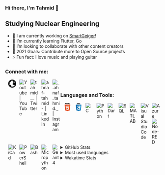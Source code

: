 ### Hi there, I'm Tahmid 👋

## Studying Nuclear Engineering 

- 🔭 I am currently working on [SmartGeiger][SmartGeiger]!
- 🌱 I’m currently learning Flutter, Go
- 👯 I’m looking to collaborate with other content creators
- 🥅 2021 Goals: Contribute more to Open Source projects
- ⚡ Fun fact: I love music and playing guitar

### Connect with me:

[<img align="left" alt="ahnaf-tahmid.blogspot.com" width="26px" src="https://raw.githubusercontent.com/iconic/open-iconic/master/svg/globe.svg " style="padding-left: 10px" /> ][website]
[<img align="left" alt="Youtube | YouTube" width="26px" src="https://cdn.jsdelivr.net/npm/simple-icons@v3/icons/youtube.svg" style="padding-left: 10px"/>][youtube]
[<img align="left" alt="tahmid__ | Twitter" width="26px" src="https://cdn.jsdelivr.net/npm/simple-icons@v3/icons/twitter.svg" style="padding-left: 10px"/>][twitter]
[<img align="left" alt="ahnaf-tahmid- | LinkedIn" width="26px" src="https://cdn.jsdelivr.net/npm/simple-icons@v3/icons/linkedin.svg" style="padding-left: 10px"/>][linkedin]
[<img align="left" alt="_.ahnaf_tahmid._ | Instagram" width="26px" src="https://cdn.jsdelivr.net/npm/simple-icons@v3/icons/instagram.svg" style="padding-left: 10px"/>][instagram]

<br />

### Languages and Tools:

[<img align="left" alt="HTML5" width="26px" src="https://raw.githubusercontent.com/github/explore/80688e429a7d4ef2fca1e82350fe8e3517d3494d/topics/html/html.png" style="padding-left: 10px" /> ][HTML]
[<img align="left" alt="CSS3" width="26px" src="https://raw.githubusercontent.com/github/explore/80688e429a7d4ef2fca1e82350fe8e3517d3494d/topics/css/css.png" style="padding-left: 10px"/>][CSS]
[<img align="left" alt="C" width="26px" src="https://i.ibb.co/Y0KhCLH/c-programming-569564.png" style="padding-left: 10px"/>][C]
[<img align="left" alt="Python" width="26px" src="https://i.ibb.co/TqFNKhW/python.png" style="padding-left: 10px"/>][Python]
[<img align="left" alt="Dart" width="26px" src="https://i.ibb.co/r50Sftr/dart.png" style="padding-left: 10px"/>][Dart]
[<img align="left" alt="SQL" width="26px" src="https://i.ibb.co/0ZkpFwz/sql.png" style="padding-left: 10px"/>][SQL]
[<img align="left" alt="MATLAB" width="26px" src="https://i.ibb.co/WpCSVHT/Matlab-Logo.png" style="padding-left: 10px"/>][MATLAB]
[<img align="left" alt="Visual Studio Code" width="26px" src="https://i.ibb.co/LxmRHwx/Visual-Studio-Code-1-35-icon-svg.png" style="padding-left: 10px"/>][vscode]
[<img align="left" alt="Azure" width="26px" src="https://i.ibb.co/2v3632y/azure.png" style="padding-left: 10px"/>][Azure]
[<img align="left" alt="Node-RED" width="26px" src="https://i.ibb.co/cDW8L6D/node-red-hexagon.png" style="padding-left: 10px"/>][Node-RED]
[<img align="left" alt="KiCad" width="26px" src="https://i.ibb.co/wy72NNy/logo-kicad.png" style="padding-left: 10px"/>][KiCad]
[<img align="left" alt="PowerShell" width="26px" src="https://i.ibb.co/VB4qXn1/terminal-png.png" style="padding-left: 10px"/>][PowerShell]
[<img align="left" alt="Bash" width="26px" src="https://i.ibb.co/74LfZpf/bash.png" style="padding-left: 10px"/>][bash]
[<img align="left" alt="Micropython" width="26px" src="https://i.ibb.co/pQ4V2nX/Micropython-logo.png" style="padding-left: 10px"/>][Micropython]
[<img align="left" alt="Geant4" width="26px" src="https://i.ibb.co/d0Ncms3/g4.png" style="padding-left: 10px"/>][Geant4]

<br /><br />

---

<details>
<br />
<summary> GitHub Stats </summary>

![Tahmid's GitHub stats](https://github-readme-stats.vercel.app/api?username=ahnaf-tahmid-Chowdhury&count_private=true&theme=nord&show_icons=true)

</details>

<details>
<br />
  <summary> Most used languages</summary>

![Tahmid's most used languages](https://github-readme-stats.vercel.app/api/top-langs/?username=ahnaf-tahmid-chowdhury&theme=nord&layout=compact&hide=jupyter%20notebook)

</details>

<details>
<br />
  <summary> Wakatime Stats</summary>

![Tahmid's wakatime stats](https://github-readme-stats.vercel.app/api/wakatime?username=atc&theme=nord&layout=compact)

</details>

[website]: https://ahnaf-tahmid.blogspot.com
[SmartGeiger]: https://github.com/ahnaf-tahmid-chowdhury/SmartGeiger
[twitter]: https://twitter.com/tahmid__
[youtube]: https://www.youtube.com/channel/UC1PqPjoQIsjNKmiiALeXYnw
[instagram]: https://instagram.com/__.ahnaf_tahmid.__
[linkedin]: https://linkedin.com/in/ahnaf-tahmid-
[HTML]: https://en.wikipedia.org/wiki/HTML
[CSS]: https://en.wikipedia.org/wiki/CSS
[Python]: https://www.python.org/
[C]: https://en.wikipedia.org/wiki/C_(programming_language)
[SQL]: https://en.wikipedia.org/wiki/SQL
[Dart]: https://dart.dev/
[PowerShell]: https://docs.microsoft.com/en-us/powershell/
[bash]: https://www.gnu.org/software/bash/
[Micropython]: https://micropython.org/
[MATLAB]: https://www.mathworks.com/products/matlab.html
[Node-RED]: https://nodered.org/
[KiCad]: https://www.kicad.org/
[Azure]: https://azure.microsoft.com/en-us/
[vscode]: https://code.visualstudio.com/
[Geant4]: https://geant4.web.cern.ch/